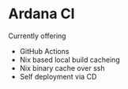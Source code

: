 # Ardana CI

Currently offering 
- GitHub Actions
- Nix based local build cacheing
- Nix binary cache over ssh
- Self deployment via CD
